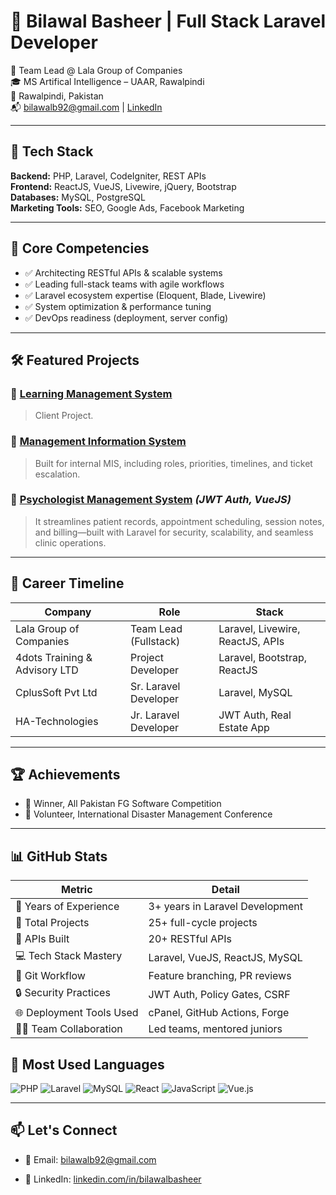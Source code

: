 # 👋 Bilawal Basheer | Full Stack Laravel Developer

🚀 Team Lead @ Lala Group of Companies  
🎓 MS Artifical Intelligence – UAAR, Rawalpindi  
📍 Rawalpindi, Pakistan  
📬 [bilawalb92@gmail.com](mailto:bilawalb92@gmail.com) | [LinkedIn](https://linkedin.com/in/bilawalbasheer)

---

## 💼 Tech Stack

**Backend:** PHP, Laravel, CodeIgniter, REST APIs  
**Frontend:** ReactJS, VueJS, Livewire, jQuery, Bootstrap  
**Databases:** MySQL, PostgreSQL  
**Marketing Tools:** SEO, Google Ads, Facebook Marketing  

---

## 🧠 Core Competencies

- ✅ Architecting RESTful APIs & scalable systems  
- ✅ Leading full-stack teams with agile workflows  
- ✅ Laravel ecosystem expertise (Eloquent, Blade, Livewire)  
- ✅ System optimization & performance tuning  
- ✅ DevOps readiness (deployment, server config)

---

## 🛠️ Featured Projects

### 🔹 [Learning Management System](https://lms.cspsacademy.com)  
> Client Project.

### 🔹 [Management Information System](https://panel.lalaservices.com/)  
> Built for internal MIS, including roles, priorities, timelines, and ticket escalation.

### 🔹 [Psychologist Management System](https://github.com/BilawalSh/real-estate-portal) *(JWT Auth, VueJS)*  
> It streamlines patient records, appointment scheduling, session notes, and billing—built with Laravel for security, scalability, and seamless clinic operations.

---

## 🧩 Career Timeline

| Company                        | Role                         | Stack                                 |
|-------------------------------|------------------------------|----------------------------------------|
| Lala Group of Companies       | Team Lead (Fullstack)        | Laravel, Livewire, ReactJS, APIs       |
| 4dots Training & Advisory LTD | Project Developer            | Laravel, Bootstrap, ReactJS            |
| CplusSoft Pvt Ltd             | Sr. Laravel Developer        | Laravel, MySQL                         |
| HA-Technologies               | Jr. Laravel Developer        | JWT Auth, Real Estate App              |

---

## 🏆 Achievements

- 🥇 Winner, All Pakistan FG Software Competition  
- 🤝 Volunteer, International Disaster Management Conference  

---

## 📊 GitHub Stats

| Metric                     | Detail                          |
|----------------------------|----------------------------------|
| 🔧 Years of Experience     | 3+ years in Laravel Development |
| 💼 Total Projects          | 25+ full-cycle projects         |
| 🚀 APIs Built              | 20+ RESTful APIs                |
| 💻 Tech Stack Mastery      | Laravel, VueJS, ReactJS, MySQL |
| 🧠 Git Workflow            | Feature branching, PR reviews   |
| 🔒 Security Practices      | JWT Auth, Policy Gates, CSRF    |
| 🌐 Deployment Tools Used   | cPanel, GitHub Actions, Forge  |
| 🧑‍🏫 Team Collaboration     | Led teams, mentored juniors     |

## 📘 Most Used Languages

![PHP](https://img.shields.io/badge/PHP-100%25-777BB4?style=for-the-badge&logo=php&logoColor=white)
![Laravel](https://img.shields.io/badge/Laravel-Advanced-FF2D20?style=for-the-badge&logo=laravel&logoColor=white)
![MySQL](https://img.shields.io/badge/MySQL-Expert-00758F?style=for-the-badge&logo=mysql&logoColor=white)
![React](https://img.shields.io/badge/React-Intermediate-61DAFB?style=for-the-badge&logo=react&logoColor=black)
![JavaScript](https://img.shields.io/badge/JavaScript-Intermediate-F7DF1E?style=for-the-badge&logo=javascript&logoColor=black)
![Vue.js](https://img.shields.io/badge/Vue.js-Beginner-4FC08D?style=for-the-badge&logo=vue.js&logoColor=white)




---

## 📫 Let's Connect

- 📩 Email: bilawalb92@gmail.com  

- 💼 LinkedIn: [linkedin.com/in/bilawalbasheer](https://linkedin.com/in/bilawalbasheer)

